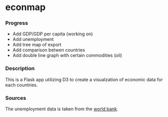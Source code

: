 # econmap

### Progress
- Add GDP/GDP per capita (working on)
- Add unemployment
- Add tree map of export
- Add comparison betwen countries
- Add double line graph with certain commodities (oil)

### Description
This is a Flask app utilizing D3 to create a visualzation of economic data for each countries.

### Sources
The unemployment data is taken from the [world bank](https://data.worldbank.org/indicator/SL.UEM.TOTL.NE.ZS?view=chart). 
